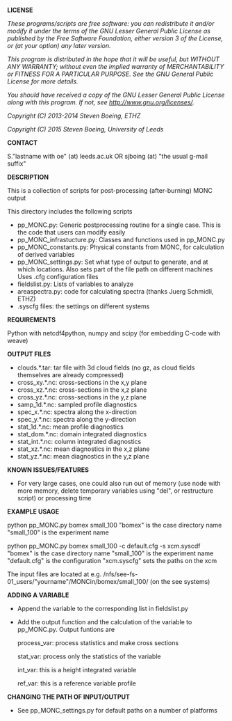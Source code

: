 **LICENSE**

*These programs/scripts are free software: you can redistribute it and/or modify*
*it under the terms of the GNU Lesser General Public License as published by*
*the Free Software Foundation, either version 3 of the License, or*
*(at your option) any later version.*

*This program is distributed in the hope that it will be useful,*
*but WITHOUT ANY WARRANTY; without even the implied warranty of*
*MERCHANTABILITY or FITNESS FOR A PARTICULAR PURPOSE.  See the*
*GNU General Public License for more details.*

*You should have received a copy of the GNU Lesser General Public License*
*along with this program.  If not, see <http://www.gnu.org/licenses/>.*

*Copyright (C) 2013-2014 Steven Boeing, ETHZ*

*Copyright (C) 2015 Steven Boeing, University of Leeds*

**CONTACT**

S."lastname with oe" (at) leeds.ac.uk
OR
sjboing (at) "the usual g-mail suffix"

**DESCRIPTION**

This is a collection of scripts for post-processing (after-burning) MONC output

This directory includes the following scripts
* pp_MONC.py: Generic postprocessing routine for a single case. This is the code
  that users can modify easily
* pp_MONC_infrastucture.py: Classes and functions used in pp_MONC.py
* pp_MONC_constants.py: Physical constants from MONC, for calculation of derived variables
* pp_MONC_settings.py: Set what type of output to generate, and at which locations. 
  Also sets part of the file path on different machines
  Uses .cfg configuration files
* fieldslist.py: Lists of variables to analyze
* areaspectra.py: code for calculating spectra (thanks Juerg Schmidli, ETHZ)
* .syscfg files: the settings on different systems

**REQUIREMENTS**

Python with netcdf4python, numpy and scipy (for embedding C-code with weave)

**OUTPUT FILES**

* clouds.*.tar: tar file with 3d cloud fields (no gz, as cloud fields themselves are already compressed)
* cross_xy.*.nc: cross-sections in the x,y plane
* cross_xz.*.nc: cross-sections in the x,z plane
* cross_yz.*.nc: cross-sections in the y,z plane
* samp_1d.*.nc: sampled profile diagnostics
* spec_x.*.nc: spectra along the x-direction
* spec_y.*.nc: spectra along the y-direction
* stat_1d.*.nc: mean profile diagnostics
* stat_dom.*.nc: domain integrated diagnostics
* stat_int.*.nc: column integrated diagnostics
* stat_xz.*.nc: mean diagnostics in the x,z plane
* stat_yz.*.nc: mean diagnostics in the y,z plane

**KNOWN ISSUES/FEATURES**

* For very large cases, one could also run out of memory (use node with more memory,
  delete temporary variables using "del", or restructure script) or processing time

**EXAMPLE USAGE**

python pp_MONC.py bomex small_100
"bomex" is the case directory name
"small_100" is the experiment name

python pp_MONC.py bomex small_100 -c default.cfg -s xcm.syscdf
"bomex" is the case directory name
"small_100" is the experiment name
"default.cfg" is the configuration
"xcm.syscfg" sets the paths on the xcm

The input files are located at e.g.
/nfs/see-fs-01_users/"yourname"/MONCin/bomex/small_100/ (on the see systems) 

**ADDING A VARIABLE**

* Append the variable to the corresponding list in fieldslist.py
* Add the output function and the calculation of the variable to pp_MONC.py. Output funtions are

  process_var: process statistics and make cross sections

  stat_var: process only the statistics of the variable

  int_var: this is a height integrated variable

  ref_var: this is a reference variable profile

**CHANGING THE PATH OF INPUT/OUTPUT**

* See pp_MONC_settings.py for default paths on a number of platforms
